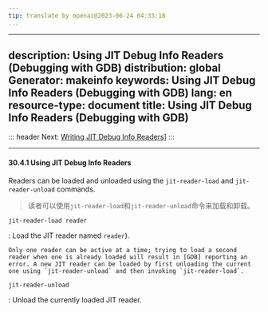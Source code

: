 ```yaml
---
tip: translate by openai@2023-06-24 04:33:18
...
```

---
description: Using JIT Debug Info Readers (Debugging with GDB)
distribution: global
Generator: makeinfo
keywords: Using JIT Debug Info Readers (Debugging with GDB)
lang: en
resource-type: document
title: Using JIT Debug Info Readers (Debugging with GDB)
---
::: header
Next: [Writing JIT Debug Info Readers](Writing-JIT-Debug-Info-Readers.html#Writing-JIT-Debug-Info-Readers)]
:::

---

#### 30.4.1 Using JIT Debug Info Readers


Readers can be loaded and unloaded using the `jit-reader-load` and `jit-reader-unload` commands.

> 读者可以使用`jit-reader-load`和`jit-reader-unload`命令来加载和卸载。

`jit-reader-load reader`

:   Load the JIT reader named `reader`).

```
Only one reader can be active at a time; trying to load a second reader when one is already loaded will result in [GDB] reporting an error. A new JIT reader can be loaded by first unloading the current one using `jit-reader-unload` and then invoking `jit-reader-load`.
```

`jit-reader-unload`

:   Unload the currently loaded JIT reader.
